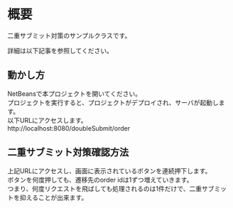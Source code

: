 # 概要

二重サブミット対策のサンプルクラスです。  
  
詳細は以下記事を参照してください。  

## 動かし方

NetBeansで本プロジェクトを開いてください。  
プロジェクトを実行すると、プロジェクトがデプロイされ、サーバが起動します。  
以下URLにアクセスします。  
http://localhost:8080/doubleSubmit/order  
  
## 二重サブミット対策確認方法

上記URLにアクセスし、画面に表示されているボタンを連続押下します。  
ボタンを何度押しても、遷移先のorder idは1ずつ増えていきます。  
つまり、何度リクエストを飛ばしても処理されるのは1件だけで、二重サブミットを抑えることが出来ます。